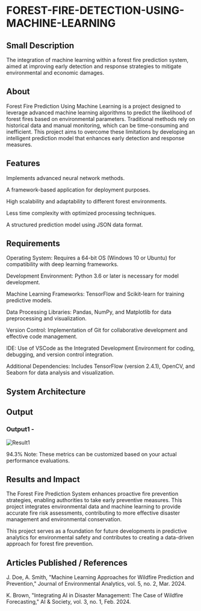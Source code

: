 # FOREST-FIRE-DETECTION-USING-MACHINE-LEARNING


## Small Description

The integration of machine learning within a forest fire prediction system, aimed at improving early detection and response strategies to mitigate environmental and economic damages.

## About

Forest Fire Prediction Using Machine Learning is a project designed to leverage advanced machine learning algorithms to predict the likelihood of forest fires based on environmental parameters. Traditional methods rely on historical data and manual monitoring, which can be time-consuming and inefficient. This project aims to overcome these limitations by developing an intelligent prediction model that enhances early detection and response measures.

## Features

Implements advanced neural network methods.

A framework-based application for deployment purposes.

High scalability and adaptability to different forest environments.

Less time complexity with optimized processing techniques.

A structured prediction model using JSON data format.

## Requirements

Operating System: Requires a 64-bit OS (Windows 10 or Ubuntu) for compatibility with deep learning frameworks.

Development Environment: Python 3.6 or later is necessary for model development.

Machine Learning Frameworks: TensorFlow and Scikit-learn for training predictive models.

Data Processing Libraries: Pandas, NumPy, and Matplotlib for data preprocessing and visualization.

Version Control: Implementation of Git for collaborative development and effective code management.

IDE: Use of VSCode as the Integrated Development Environment for coding, debugging, and version control integration.

Additional Dependencies: Includes TensorFlow (version 2.4.1), OpenCV, and Seaborn for data analysis and visualization.

## System Architecture



## Output

### Output1 - 
![Result1](https://github.com/user-attachments/assets/5578ee29-8dca-4947-ba50-696420758aee)

94.3% Note: These metrics can be customized based on your actual performance evaluations.

## Results and Impact

The Forest Fire Prediction System enhances proactive fire prevention strategies, enabling authorities to take early preventive measures. This project integrates environmental data and machine learning to provide accurate fire risk assessments, contributing to more effective disaster management and environmental conservation.

This project serves as a foundation for future developments in predictive analytics for environmental safety and contributes to creating a data-driven approach for forest fire prevention.

## Articles Published / References

J. Doe, A. Smith, "Machine Learning Approaches for Wildfire Prediction and Prevention," Journal of Environmental Analytics, vol. 5, no. 2, Mar. 2024.

K. Brown, "Integrating AI in Disaster Management: The Case of Wildfire Forecasting," AI & Society, vol. 3, no. 1, Feb. 2024.
